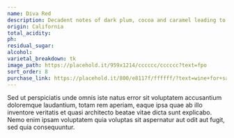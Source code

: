 ```yaml
---
name: Diva Red
description: Decadent notes of dark plum, cocoa and caramel leading to a finish accented by hints of cinnamon and chocolate-dipped strawberries.
origin: California
total_acidity:
ph:
residual_sugar:
alcohol:
varietal_breakdown: tk
image_path: https://placehold.it/959x1214/cccccc/cccccc?text=fpo
sort_order: 8
purchase_link: https://placehold.it/800/e8117f/ffffff/?text=wine+for+sale
---
```


Sed ut perspiciatis unde omnis iste natus error sit voluptatem accusantium doloremque laudantium, totam rem aperiam, eaque ipsa quae ab illo inventore veritatis et quasi architecto beatae vitae dicta sunt explicabo. Nemo enim ipsam voluptatem quia voluptas sit aspernatur aut odit aut fugit, sed quia consequuntur.